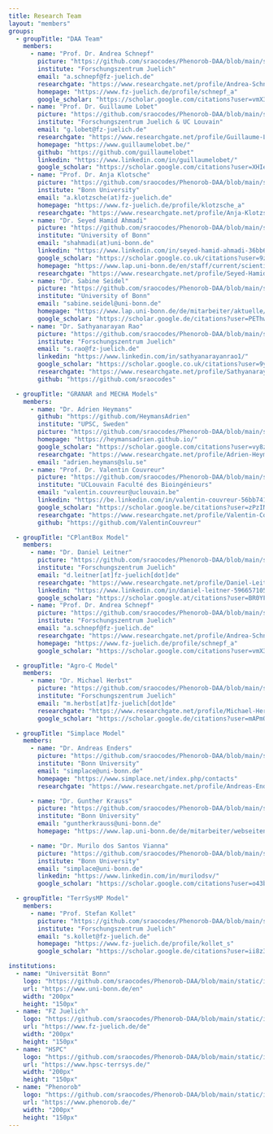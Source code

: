 ```yaml
---
title: Research Team
layout: "members"
groups:
  - groupTitle: "DAA Team"
    members:
      - name: "Prof. Dr. Andrea Schnepf"
        picture: "https://github.com/sraocodes/Phenorob-DAA/blob/main/static/images/andrea.png?raw=true"
        institute: "Forschungszentrum Juelich"
        email: "a.schnepf@fz-juelich.de"
        researchgate: "https://www.researchgate.net/profile/Andrea-Schnepf"
        homepage: "https://www.fz-juelich.de/profile/schnepf_a"
        google_scholar: "https://scholar.google.com/citations?user=vmX3xF0AAAAJ&hl=de"
      - name: "Prof. Dr. Guillaume Lobet"
        picture: "https://github.com/sraocodes/Phenorob-DAA/blob/main/static/images/guillaume.png?raw=true"
        institute: "Forschungszentrum Juelich & UC Louvain"
        email: "g.lobet@fz-juelich.de"
        researchgate: "https://www.researchgate.net/profile/Guillaume-Lobet-2"
        homepage: "https://www.guillaumelobet.be/"
        github: "https://github.com/guillaumelobet"
        linkedin: "https://www.linkedin.com/in/guillaumelobet/"
        google_scholar: "https://scholar.google.com/citations?user=XHIe6wsAAAAJ&hl=en"
      - name: "Prof. Dr. Anja Klotsche"
        picture: "https://github.com/sraocodes/Phenorob-DAA/blob/main/static/images/Anja.png?raw=true"
        institute: "Bonn University"
        email: "a.klotzsche(at)fz-juelich.de"
        homepage: "https://www.fz-juelich.de/profile/klotzsche_a"
        researchgate: "https://www.researchgate.net/profile/Anja-Klotzsche"
      - name: "Dr. Seyed Hamid Ahmadi"
        picture: "https://github.com/sraocodes/Phenorob-DAA/blob/main/static/images/seyed.jpg?raw=true"
        institute: "University of Bonn"
        email: "shahmadi(at)uni-bonn.de"
        linkedin: "https://www.linkedin.com/in/seyed-hamid-ahmadi-36bb6138/"
        google_scholar: "https://scholar.google.co.uk/citations?user=9zGqzVIAAAAJ&hl=en"
        homepage: "https://www.lap.uni-bonn.de/en/staff/current/scientific-staff/seyed-hamid-ahmadi"
        researchgate: "https://www.researchgate.net/profile/Seyed-Hamid-Ahmadi"
      - name: "Dr. Sabine Seidel"
        picture: "https://github.com/sraocodes/Phenorob-DAA/blob/main/static/images/sabine.png?raw=true"
        institute: "University of Bonn"
        email: "sabine.seidel@uni-bonn.de"
        homepage: "https://www.lap.uni-bonn.de/de/mitarbeiter/aktuelle/wissenschaftliche-mitarbeiter/sabine-seidel"
        google_scholar: "https://scholar.google.de/citations?user=PEThwsMAAAAJ&hl=de"
      - name: "Dr. Sathyanarayan Rao"
        picture: "https://github.com/sraocodes/Phenorob-DAA/blob/main/static/images/sathya.jpg?raw=true"
        institute: "Forschungszentrum Juelich"
        email: "s.rao@fz-juelich.de"
        linkedin: "https://www.linkedin.com/in/sathyanarayanrao1/"
        google_scholar: "https://scholar.google.co.uk/citations?user=9yc3jiIAAAAJ&hl=en"
        researchgate: "https://www.researchgate.net/profile/Sathyanarayan-Rao"
        github: "https://github.com/sraocodes"

  - groupTitle: "GRANAR and MECHA Models"
    members:
      - name: "Dr. Adrien Heymans"
        github: "https://github.com/HeymansAdrien"
        institute: "UPSC, Sweden"
        picture: "https://github.com/sraocodes/Phenorob-DAA/blob/main/static/images/adrien.jpeg?raw=true"
        homepage: "https://heymansadrien.github.io/"
        google_scholar: "https://scholar.google.com/citations?user=vy8z0BcAAAAJ&hl=cs"
        researchgate: "https://www.researchgate.net/profile/Adrien-Heymans-2"
        email: "adrien.heymans@slu.se"
      - name: "Prof. Dr. Valentin Couvreur"
        picture: "https://github.com/sraocodes/Phenorob-DAA/blob/main/static/images/valentin.jpg?raw=true"
        institute: "UCLouvain Faculté des Bioingénieurs"
        email: "valentin.couvreur@uclouvain.be"
        linkedin: "https://be.linkedin.com/in/valentin-couvreur-56bb741b/en"
        google_scholar: "https://scholar.google.be/citations?user=zPzIN4QAAAAJ&hl=fr"
        researchgate: "https://www.researchgate.net/profile/Valentin-Couvreur"
        github: "https://github.com/ValentinCouvreur"

  - groupTitle: "CPlantBox Model"
    members:
      - name: "Dr. Daniel Leitner"
        picture: "https://github.com/sraocodes/Phenorob-DAA/blob/main/static/images/daniel.jpeg?raw=true"
        institute: "Forschungszentrum Juelich"
        email: "d.leitner[at]fz-juelich[dot]de"
        researchgate: "https://www.researchgate.net/profile/Daniel-Leitner"
        linkedin: "https://www.linkedin.com/in/daniel-leitner-596657105/"
        google_scholar: "https://scholar.google.at/citations?user=BR0YF-UAAAAJ&hl=de"
      - name: "Prof. Dr. Andrea Schnepf"
        picture: "https://github.com/sraocodes/Phenorob-DAA/blob/main/static/images/andrea.png?raw=true"
        institute: "Forschungszentrum Juelich"
        email: "a.schnepf@fz-juelich.de"
        researchgate: "https://www.researchgate.net/profile/Andrea-Schnepf"
        homepage: "https://www.fz-juelich.de/profile/schnepf_a"
        google_scholar: "https://scholar.google.com/citations?user=vmX3xF0AAAAJ&hl=de"

  - groupTitle: "Agro-C Model"
    members:
      - name: "Dr. Michael Herbst"
        picture: "https://github.com/sraocodes/Phenorob-DAA/blob/main/static/images/Michael.jpeg?raw=true" 
        institute: "Forschungszentrum Juelich"
        email: "m.herbst[at]fz-juelich[dot]de"
        researchgate: "https://www.researchgate.net/profile/Michael-Herbst-4"
        google_scholar: "https://scholar.google.de/citations?user=mAPmQqAAAAAJ&hl=de"

  - groupTitle: "Simplace Model"
    members:
      - name: "Dr. Andreas Enders"
        picture: "https://github.com/sraocodes/Phenorob-DAA/blob/main/static/images/Andreas-Enders.jpg?raw=true"  
        institute: "Bonn University"
        email: "simplace@uni-bonn.de"
        homepage: "https://www.simplace.net/index.php/contacts"
        researchgate: "https://www.researchgate.net/profile/Andreas-Enders"

      - name: "Dr. Gunther Krauss"
        picture: "https://github.com/sraocodes/Phenorob-DAA/blob/main/static/images/DAA_about3.png?raw=true"  
        institute: "Bonn University"
        email: "guntherkrauss@uni-bonn.de"
        homepage: "https://www.lap.uni-bonn.de/de/mitarbeiter/webseiten/gunther-krauss"

      - name: "Dr. Murilo dos Santos Vianna"
        picture: "https://github.com/sraocodes/Phenorob-DAA/blob/main/static/images/Murilo.jpeg?raw=true"  
        institute: "Bonn University"
        email: "simplace@uni-bonn.de"
        linkedin: "https://www.linkedin.com/in/murilodsv/"
        google_scholar: "https://scholar.google.com/citations?user=o43bsz0AAAAJ&hl=en"

  - groupTitle: "TerrSysMP Model"
    members:
      - name: "Prof. Stefan Kollet"
        picture: "https://github.com/sraocodes/Phenorob-DAA/blob/main/static/images/stefan.png?raw=true"
        institute: "Forschungszentrum Juelich"
        email: "s.kollet@fz-juelich.de"
        homepage: "https://www.fz-juelich.de/profile/kollet_s"
        google_scholar: "https://scholar.google.de/citations?user=ii8z3_AAAAAJ&hl=en"

institutions:
  - name: "Universität Bonn"
    logo: "https://github.com/sraocodes/Phenorob-DAA/blob/main/static/images/logo_UniBonn.jpg?raw=true"
    url: "https://www.uni-bonn.de/en"
    width: "200px"
    height: "150px"
  - name: "FZ Juelich"
    logo: "https://github.com/sraocodes/Phenorob-DAA/blob/main/static/images/logo_FZJ.png?raw=true"
    url: "https://www.fz-juelich.de/de"
    width: "200px"
    height: "150px"
  - name: "HSPC"
    logo: "https://github.com/sraocodes/Phenorob-DAA/blob/main/static/images/logo_HPSC-TS.jpg?raw=true"
    url: "https://www.hpsc-terrsys.de/"
    width: "200px"
    height: "150px"
  - name: "Phenorob"
    logo: "https://github.com/sraocodes/Phenorob-DAA/blob/main/static/images/logo_HPSC-TS.jpg?raw=true"
    url: "https://www.phenorob.de/"
    width: "200px"
    height: "150px"
---
```

